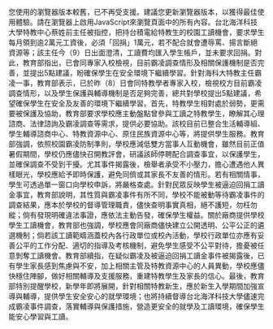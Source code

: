 您使用的瀏覽器版本較舊，已不再受支援。建議您更新瀏覽器版本，以獲得最佳使用體驗。請在瀏覽器上啟用JavaScript來瀏覽頁面中的所有內容。台北海洋科技大學特教中心蔡姓前主任被指控，把持台積電給特教生的校園工讀機會，要求學生每月領到逾2萬元工資後，必須「回捐」1萬元，若不配合就會遭辱罵、揚言斷絕資源等；該主任今（9）日出面澄清，工讀費均匯入學生帳戶，並未要求回捐。對此，教育部指出，已會同專家入校檢視，目前霸凌調查情形及相關保護機制是否完善，並提出5點建議，盼確保學生在安全環境下繼續學習。針對海科大特教主任霸凌一事，教育部表示，已於昨（8）日會同特教學者專家入校，檢視校方目前霸凌調查情形，以及學生保護與輔導機制是否足夠完善，總共對學校提出5點建議，希望確保學生在安全及友善的環境下繼續學習。首先，特教學生相對處於弱勢，更需要被保護及協助，教育部要求學校應主動盤點曾參與工讀之特教學生，瞭解其心理諮商、法律諮詢及霸凌調查等需求，提供必要協助。該校目前已整合生活輔導組、學生輔導諮商中心、特教資源中心、原住民族資源中心等，將提供學生服務。教育部強調，依照校園霸凌防制準則，學校應減低雙方當事人互動機會，雖然目前正值暑假期間，學校仍應儘快召開教評會，研議該師停聘配合調查事宜，以保護學生，並確保調查不受到干擾。尤其事件揭露後，檢舉者承受不小壓力，擔心遭遇他人異樣眼光，學校應給予即時保護，避免同儕或其家長不友善的情形。若有相關情事，學生可透過單一窗口向學校申訴，將嚴格查處。針對民眾反映學生被逼迫回捐工讀金事宜，教育部說明，其性質與霸凌事件有所不同，學校不能被動等待霸凌事件的調查結果，應本於學校的督導管理職責，儘快查明事實真相，絕不護短，勿枉勿縱；倘有發現明確違法事證，應依法主動告發，確保學生權益。關於廠商提供學校學生工讀機會，教育部也強調，學校應會同廠商儘快建立公開透明、公平公正的遴選機制；倘若該工讀範疇涵蓋校內各行政單位或校內活動，學校行政單位亦應有妥善公平的工作分配、適切的指導及考核機制，避免學生感受不公平對待，擔憂被任意剝奪工讀機會。教育部續指，在疑似霸凌及被逼迫回捐工讀金事件被揭露後，已有學生家長感到焦慮與不安，加上相關主管及特教資源中心的人員異動，學校應儘快穩住陣腳，做好相關輔導及支援服務，重建特教學生及家長的信心。最後，教育部特別提醒學校，新學年即將展開，針對相關特教新生，應於新生入學期間加強宣導與輔導，提供學生安全安心的就學環境；也將持續督導台北海洋科技大學儘速完成霸凌事件調查，落實輔導與保護措施，營造更安全的就學及工讀環境，確保學生能安心學習與工讀。